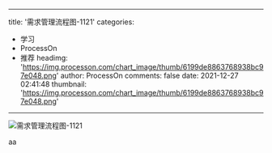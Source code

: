 
---
title: '需求管理流程图-1121'
categories: 
 - 学习
 - ProcessOn
 - 推荐
headimg: 'https://img.processon.com/chart_image/thumb/6199de8863768938bc97e048.png'
author: ProcessOn
comments: false
date: 2021-12-27 02:41:48
thumbnail: 'https://img.processon.com/chart_image/thumb/6199de8863768938bc97e048.png'
---

<div>   
<img class="thumb" alt="需求管理流程图-1121" src="https://img.processon.com/chart_image/thumb/6199de8863768938bc97e048.png" referrerpolicy="no-referrer">
<p>aa</p>  
</div>
            